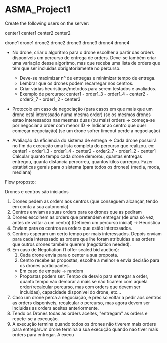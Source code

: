 # ASMA_Project1


Create the following users on the server:

center1 center1
center2 center2

drone1 drone1
drone2 drone2
drone3 drone3
drone4 drone4



- No drone, criar o algoritmo para o drone escolher a partir das orders disponíveis um percurso de entrega de orders. Deve-se também criar uma variação desse algoritmo, mas que receba uma lista de orders que têm que ser incluídas obrigatoriamente no percurso.
    - Deve-se maximizar nº de entregas e minimizar tempo de entrega.
    - Lembrar que os drones podem recarregar nos centros.
    - Criar várias heuristicas/metodos para serem testados e avaliados.
    - Exemplo de percurso: center1 - order1_3 - order1_4 - center2 - order2_7 - order1_2 - center3


- Protocolo em caso de negociação (para casos em que mais que um drone está interessado numa mesma order) (se os mesmos drones estao interessados nas mesmas duas (ou mais) orders -> começa-se por negociar a order com menor ID -> Indicar ao centro que quer começar negociação) (se um drone sofrer timeout perde a negociação)

- Avaliação da eficiencia do sistema de entrega -> Cada drone possuirá no fim da execução uma lista completa do percurso que realizou.
    ex: center1 - order1_3 - order1_4 - center2 - order2_7 - order1_2 - center1
    Calcular quanto tempo cada drone demorou, quantas entregas entregou, quanta distancia percorreu, quantos kilos carregou.
    Fazer estatisticas gerais para o sistema (para todos os drones) (media, moda, mediana)


Flow proposto:

Drones e centros são iniciados

 1. Drones pedem as orders aos centros (que conseguem alcançar, tendo em conta a sua autonomia)
 2. Centros enviam as suas orders para os drones que as pediram
 3. Drones escolhem as orders que pretendem entregar (de uma só vez, antes de voltar a um centro) (Definem um percurso inicial) -> Heuristica
 4. Enviam para os centros as orders que estão interessados.
 5. Centros esperam um certo tempo por mais interessados. Depois enviam para cada interessado as orders que lhe foram atribuídas e as orders que outros drones também querem (negotiation needed).
 6. Em caso de Negotiation (1 offer sealed bid auction):
    1. Cada drone envia para o center a sua proposta.
    2. Centro recebe as propostas, escolhe a melhor e envia decisão para os drones participantes.
    - Em caso de empate -> random
    - Propostas podem ser: Tempo de desvio para entregar a order, quanto tempo vão demorar a mais se não ficarem com aquela order(recalcular percurso, mas com orders que devem ser incluidas), capacidade disponivel do drone, etc...
7. Caso um drone perca a negociação, é preciso voltar a pedir aos centros as orders disponíveis, recalcular o percurso, mas agora devem ser incluídas as orders aceites anteriormente.
8. Tendo os Drones todas as orders aceites, "entregam" as orders e repete-se a execução.
9. A execução termina quando todos os drones não tiverem mais orders para entregarUm drone termina a sua execução quando nao tiver mais orders para entregar. A execu
